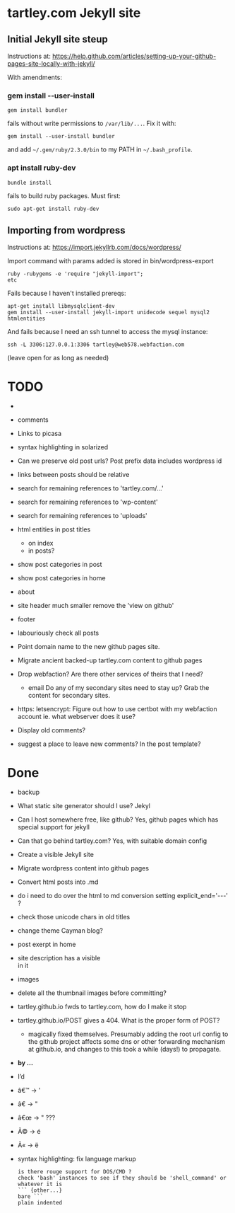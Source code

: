 # tartley.com Jekyll site

## Initial Jekyll site steup

Instructions at:
https://help.github.com/articles/setting-up-your-github-pages-site-locally-with-jekyll/

With amendments:

### gem install --user-install

    gem install bundler

fails without write permissions to `/var/lib/...`. Fix it with:

    gem install --user-install bundler

and add `~/.gem/ruby/2.3.0/bin` to my PATH in `~/.bash_profile`.

### apt install ruby-dev

    bundle install

fails to build ruby packages. Must first:

    sudo apt-get install ruby-dev

## Importing from wordpress

Instructions at:
https://import.jekyllrb.com/docs/wordpress/

Import command with params added is stored in bin/wordpress-export

    ruby -rubygems -e 'require "jekyll-import";
    etc

Fails because I haven't installed prereqs:

    apt-get install libmysqlclient-dev
    gem install --user-install jekyll-import unidecode sequel mysql2 htmlentities

And fails because I need an ssh tunnel to access the mysql instance:

    ssh -L 3306:127.0.0.1:3306 tartley@web578.webfaction.com

(leave open for as long as needed)


# TODO ########################################################################

*   

* comments

* Links to picasa

* syntax highlighting in solarized

* Can we preserve old post urls?
    Post prefix data includes wordpress id

* links between posts should be relative
* search for remaining references to 'tartley.com/...'
* search for remaining references to 'wp-content'
* search for remaining references to 'uploads'

* html entities in post titles
    * on index
    * in posts?

* show post categories in post

* show post categories in home

* about

* site header
  much smaller
  remove the 'view on github'

* footer

* labouriously check all posts

* Point domain name to the new github pages site.

* Migrate ancient backed-up tartley.com content to github pages

* Drop webfaction?
  Are there other services of theirs that I need?
  * email
  Do any of my secondary sites need to stay up?
  Grab the content for secondary sites.

* https:
  letsencrypt:
  Figure out how to use certbot with my webfaction account
  ie. what webserver does it use?

* Display old comments?
* suggest a place to leave new comments? In the post template?

# Done ########################################################################

* backup

* What static site generator should I use?
    Jekyl

* Can I host somewhere free, like github?
    Yes, github pages
    which has special support for jekyll

* Can that go behind tartley.com?
    Yes, with suitable domain config

* Create a visible Jekyll site

* Migrate wordpress content into github pages

* Convert html posts into .md

* do i need to do over the html to md conversion setting explicit_end='---' ?

* check those unicode chars in old titles

* change theme Cayman blog?

* post exerpt in home

* site description has a visible <br> in it

* images

* delete all the thumbnail images before committing?

* tartley.github.io fwds to tartley.com, how do I make it stop
* tartley.github.io/POST gives a 404. What is the proper form of POST?
    - magically fixed themselves. Presumably adding the root url config
      to the github project affects some dns or other forwarding mechanism
      at github.io, and changes to this took a while (days!) to propagate.

* **by ...**

* I&#8217;d
* â€™ -> '
* â€ -> "
* â€œ -> " ???
* Ã© -> é
* Ã« -> ë

* syntax highlighting: fix language markup
    ``` {lang="X"}
    is there rouge support for DOS/CMD ?
    check 'bash' instances to see if they should be 'shell_command' or whatever it is
    ``` {other...}
    bare ```
    plain indented
